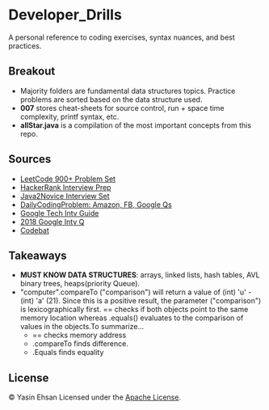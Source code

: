 # Developer_Drills
A personal reference to coding exercises, syntax nuances, and best practices.

## Breakout
  - Majority folders are fundamental data structures topics. Practice problems are sorted based on the data structure used.
  - **007** stores cheat-sheets for source control, run + space time complexity, printf syntax, etc.
  - **allStar.java** is a compilation of the most important concepts from this repo. 

## Sources
- [LeetCode 900+ Problem Set](https://leetcode.com/problemset/all/) 
- [HackerRank Interview Prep](https://www.hackerrank.com/interview/interview-preparation-kit?h_l=domains&h_r=hrw&utm_source=hrwCandidateFeedback)
- [Java2Novice Interview Set](http://www.java2novice.com/java-interview-programs/distinct-elements/)
- [DailyCodingProblem: Amazon, FB, Google Qs](https://www.dailycodingproblem.com/)
- [Google Tech Intv Guide](https://techdevguide.withgoogle.com)
- [2018 Google Intv Q](https://aonecode.com/google-interview-questions)
- [Codebat](https://codingbat.com/java)

## Takeaways
- **MUST KNOW DATA STRUCTURES**: arrays, linked lists, hash tables, AVL binary trees, heaps(priority Queue).
- "computer".compareTo ("comparison") will return a value of (int) 'u' - (int) 'a' (21). Since this is a positive result, the parameter ("comparison") is lexicographically first. == checks if both objects point to the same memory location whereas .equals() evaluates to the comparison of values in the objects.To summarize...
  - == checks memory address
  - .compareTo finds difference.
  - .Equals finds equality









## License
© Yasin Ehsan
Licensed under the [Apache License](LICENSE).
